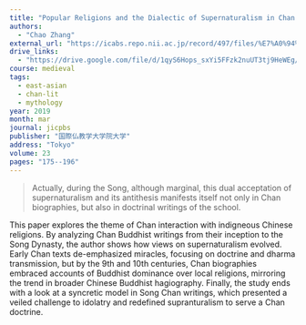 ```yaml
---
title: "Popular Religions and the Dialectic of Supernaturalism in Chan Historiography"
authors:
  - "Chao Zhang"
external_url: "https://icabs.repo.nii.ac.jp/record/497/files/%E7%A0%94%E7%A9%B6%E7%B4%80%E8%A6%81%20%E7%AC%AC%EF%BC%92%EF%BC%93%E5%8F%B7%EF%BC%88%E6%A8%AA%E7%B5%84%EF%BC%9AChao%20Zhang%EF%BC%89.pdf"
drive_links:
  - "https://drive.google.com/file/d/1qyS6Hops_sxYi5FFzk2nuUT3tj9HeWEg/view?usp=sharing"
course: medieval
tags:
  - east-asian
  - chan-lit
  - mythology
year: 2019
month: mar
journal: jicpbs
publisher: "国際仏教学大学院大学" 
address: "Tokyo"
volume: 23
pages: "175--196"
---
```


> Actually, during the Song, although marginal, this dual acceptation of
supernaturalism and its antithesis manifests itself not only in Chan
biographies, but also in doctrinal writings of the school.

This paper explores the theme of Chan interaction with indigneous Chinese religions. By analyzing Chan Buddhist writings from their inception to the Song Dynasty, the author shows how views on supernaturalism evolved. Early Chan texts de-emphasized miracles, focusing on doctrine and dharma transmission, but by the 9th and 10th centuries, Chan biographies embraced accounts of Buddhist dominance over local religions, mirroring the trend in broader Chinese Buddhist hagiography. Finally, the study ends with a look at a syncretic model in Song Chan writings, which presented a veiled challenge to idolatry and redefined supranturalism to serve a Chan doctrine.